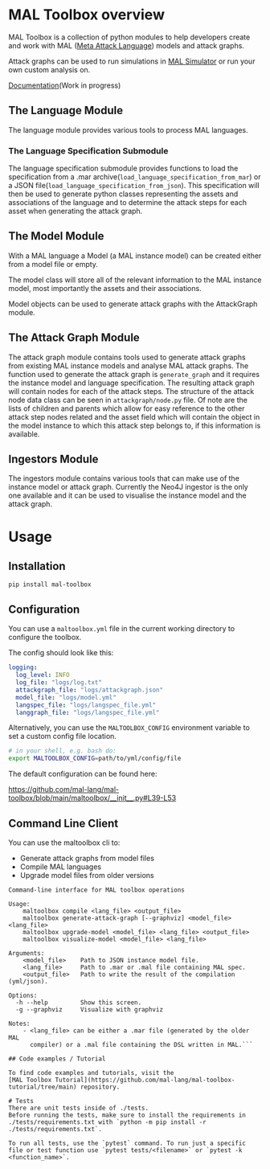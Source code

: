 # MAL Toolbox overview

MAL Toolbox is a collection of python modules to help developers create and work with
MAL ([Meta Attack Language](https://mal-lang.org/)) models and attack graphs.

Attack graphs can be used to run simulations in [MAL Simulator](https://github.com/mal-lang/mal-simulator) or run your own custom analysis on.

[Documentation](https://mal-lang.org/mal-toolbox/index.html)(Work in progress)

## The Language Module

The language module provides various tools to process MAL languages.

### The Language Specification Submodule

The language specification submodule provides functions to load the
specification from a .mar archive(`load_language_specification_from_mar`) or a
JSON file(`load_language_specification_from_json`). This specification will
then be used to generate python classes representing the assets and
associations of the language and to determine the attack steps for each asset
when generating the attack graph.

## The Model Module

With a MAL language a Model (a MAL instance model) can be created either
from a model file or empty.

The model class will store all of the relevant information to the MAL
instance model, most importantly the assets and their associations.

Model objects can be used to generate attack graphs with the AttackGraph module.

## The Attack Graph Module

The attack graph module contains tools used to generate attack graphs from
existing MAL instance models and analyse MAL attack graphs. The function used
to generate the attack graph is `generate_graph` and it requires the instance
model and language specification. The resulting attack graph will contain
nodes for each of the attack steps. The structure of the attack node data
class can be seen in `attackgraph/node.py` file. Of note are the lists of
children and parents which allow for easy reference to the other attack step
nodes related and the asset field which will contain the object in the model
instance to which this attack step belongs to, if this information is
available.

## Ingestors Module

The ingestors module contains various tools that can make use of the instance
model or attack graph. Currently the Neo4J ingestor is the only one available
and it can be used to visualise the instance model and the attack graph.


# Usage

## Installation

```
pip install mal-toolbox
```

## Configuration
You can use a `maltoolbox.yml` file in the current working directory to
configure the toolbox.

The config should look like this:
```yml
logging:
  log_level: INFO
  log_file: "logs/log.txt"
  attackgraph_file: "logs/attackgraph.json"
  model_file: "logs/model.yml"
  langspec_file: "logs/langspec_file.yml"
  langgraph_file: "logs/langspec_file.yml"
```

Alternatively, you can use the `MALTOOLBOX_CONFIG`
environment variable to set a custom config file location.

```bash
# in your shell, e.g. bash do:
export MALTOOLBOX_CONFIG=path/to/yml/config/file
```

The default configuration can be found here:

https://github.com/mal-lang/mal-toolbox/blob/main/maltoolbox/__init__.py#L39-L53

## Command Line Client

You can use the maltoolbox cli to:

- Generate attack graphs from model files
- Compile MAL languages
- Upgrade model files from older versions

```
Command-line interface for MAL toolbox operations

Usage:
    maltoolbox compile <lang_file> <output_file>
    maltoolbox generate-attack-graph [--graphviz] <model_file> <lang_file>
    maltoolbox upgrade-model <model_file> <lang_file> <output_file>
    maltoolbox visualize-model <model_file> <lang_file>

Arguments:
    <model_file>    Path to JSON instance model file.
    <lang_file>     Path to .mar or .mal file containing MAL spec.
    <output_file>   Path to write the result of the compilation (yml/json).

Options:
  -h --help         Show this screen.
  -g --graphviz     Visualize with graphviz

Notes:
    - <lang_file> can be either a .mar file (generated by the older MAL
      compiler) or a .mal file containing the DSL written in MAL.```

## Code examples / Tutorial

To find code examples and tutorials, visit the
[MAL Toolbox Tutorial](https://github.com/mal-lang/mal-toolbox-tutorial/tree/main) repository.

# Tests
There are unit tests inside of ./tests.
Before running the tests, make sure to install the requirements in ./tests/requirements.txt with `python -m pip install -r ./tests/requirements.txt`.

To run all tests, use the `pytest` command. To run just a specific file or test function use `pytest tests/<filename>` or `pytest -k <function_name>`.

